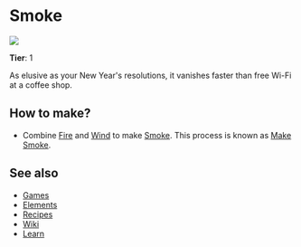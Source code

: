 # Smoke

![](/wiki/images/item.smoke.png)

**Tier**: 1

As elusive as your New Year's resolutions, it vanishes faster than free Wi-Fi at a coffee shop.

## How to make?

* Combine [Fire](/wiki/elements/fire) and [Wind](/wiki/elements/wind) to make [Smoke](/wiki/elements/smoke). This process is known as [Make Smoke](/wiki/recipes/make-smoke).

## See also

* [Games](/wiki/games)
* [Elements](/wiki/elements)
* [Recipes](/wiki/recipes)
* [Wiki](/wiki/index)
* [Learn](/learn/index)